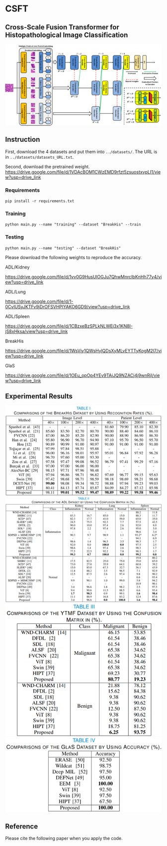 # CSFT

## Cross-Scale Fusion Transformer for Histopathological Image Classification  

![image](png/CSFT_flowchart.png)

## Instruction
First, download the 4 datasets and put them into ``../datasets/``. The URL is in ``../datasets/datasets_URL.txt``.

Second, download the pretrained weight. 
https://drive.google.com/file/d/1VDAcBOM1CWzEMD9rfzt5zsuostxvpLI1/view?usp=drive_link

### Requirements
```
pip install -r requirements.txt
```
### Training
```
python main.py --name "training" --dataset "BreakHis" --train
```
### Testing
```
python main.py --name "testing" --dataset "BreakHis"
```
Please download the following weights to reproduce the accuracy.

ADL/Kidney

https://drive.google.com/file/d/1vv0G9HusUlOGJu7QhwMnrcIbKnHh77y4/view?usp=drive_link

ADL/Lung

https://drive.google.com/file/d/1-0CvlUSyJKTFv9jDrOFSVHPlYAKO6GD9/view?usp=drive_link

ADL/Spleen

https://drive.google.com/file/d/1CBzxeBzSPLkNLWEj3x1KN8I-jS8xHksa/view?usp=drive_link

BreakHis

https://drive.google.com/file/d/1WsViy1QWsHylQDsXyMLvEYTTyKogM2l7/view?usp=drive_link

GlaS

https://drive.google.com/file/d/1OEu_opOp4YEv9TAiJQ9NZACj4j9wnRjI/view?usp=drive_link

## Experimental Results
![image](png/BreakHis.png)
![image](png/ADL.png)
![image](png/YTMF.png)
![image](png/GlaS.png)

## Reference 
Please cite the following paper when you apply the code. 
